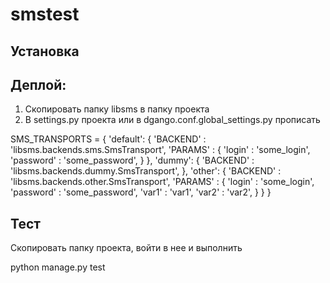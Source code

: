 # smstest

## Установка

## Деплой:

1. Скопировать папку libsms в папку проекта
2. В settings.py проекта или в dgango.conf.global_settings.py прописать 

SMS_TRANSPORTS = {
		'default': {
			'BACKEND' : 'libsms.backends.sms.SmsTransport',
			'PARAMS' : {
				'login' : 'some_login',
				'password' : 'some_password',
			}
		},
		'dummy': {
			'BACKEND' : 'libsms.backends.dummy.SmsTransport',
		},
		'other': {
			'BACKEND' : 'libsms.backends.other.SmsTransport',
			'PARAMS' : {
				'login' : 'some_login',
				'password' : 'some_password',
				'var1' : 'var1',
				'var2' : 'var2',
			}
		}
	}

## Тест

Скопировать папку проекта, войти в нее и выполнить 

python manage.py test


